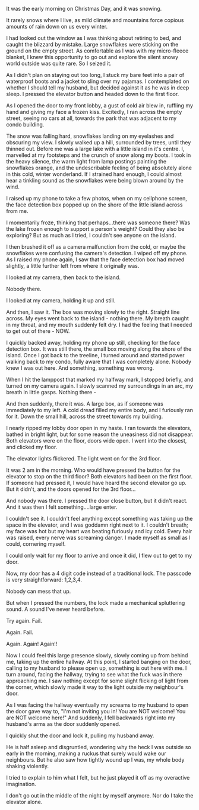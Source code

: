 It was the early morning on Christmas Day, and it was snowing.

It rarely snows where I live, as mild climate and mountains force copious amounts of rain down on us every winter. 

I had looked out the window as I was thinking about retiring to bed, and caught the blizzard by mistake. Large snowflakes were sticking on the ground on the empty street. As comfortable as I was with my micro-fleece blanket, I knew this opportunity to go out and explore the silent snowy world outside was quite rare. So I seized it.

As I didn't plan on staying out too long, I stuck my bare feet into a pair of waterproof boots and a jacket to sling over my pajamas. I contemplated on whether I should tell my husband, but decided against it as he was in deep sleep. I pressed the elevator button and headed down to the first floor.

As I opened the door to my front lobby, a gust of cold air blew in, ruffling my hand and giving my face a frozen kiss. Excitedly, I ran across the empty street, seeing no cars at all, towards the park that was adjacent to my condo building.

The snow was falling hard, snowflakes landing on my eyelashes and obscuring my view. I slowly walked up a hill, surrounded by trees, until they thinned out. Before me was a large lake with a little island in it's centre. I, marvelled at my footsteps and the crunch of snow along my boots. I took in the heavy silence, the warm light from lamp postings painting the snowflakes orange, and the undescribable feeling of being absolutely alone in this cold, winter wonderland. If I strained hard enough, I could almost hear a tinkling sound as the snowflakes were being blown around by the wind.

I raised up my phone to take a few photos, when on my cellphone screen, the face detection box popped up on the shore of the little island across from me. 

I momentarily froze, thinking that perhaps...there was someone there? Was the lake frozen enough to support a person's weight? Could they also be exploring? But as much as I tried, I couldn't see anyone on the island.

I then brushed it off as a camera malfunction from the cold, or maybe the snowflakes were confusing the camera's detection. I wiped off my phone. As I raised my phone again, I saw that the face detection box had moved slightly, a little further left from where it originally was.

I looked at my camera, then back to the island. 

Nobody there. 

I looked at my camera, holding it up and still.

And then, I saw it. The box was moving slowly to the right. Straight line across. My eyes went back to the island - nothing there. My breath caught in my throat, and my mouth suddenly felt dry. I had the feeling that I needed to get out of there - NOW.

I quickly backed away, holding my phone up still, checking for the face detection box. It was still there, the small box moving along the shore of the island. Once I got back to the treeline, I turned around and started power walking back to my condo, fully aware that I was completely alone. Nobody knew I was out here. And something, something was wrong.

When I hit the lamppost that marked my halfway mark, I stopped briefly, and turned on my camera again. I slowly scanned my surroundings in an arc, my breath in little gasps. Nothing there -

And then suddenly, there it was. A large box, as if someone was immediately to my left. A cold dread filled my entire body, and I furiously ran for it. Down the small hill, across the street towards my building.

I nearly ripped my lobby door open in my haste. I ran towards the elevators, bathed in bright light, but for some reason the uneasiness did not disappear. Both elevators were on the floor, doors wide open. I went into the closest, and clicked my floor.

The elevator lights flickered. The light went on for the 3rd floor.

It was 2 am in the morning. Who would have pressed the button for the elevator to stop on the third floor? Both elevators had been on the first floor. If someone had pressed it, I would have heard the second elevator go up. But it didn't, and the doors opened for the 3rd floor...

And nobody was there. I pressed the door close button, but it didn't react. And it was then I felt something....large enter. 

I couldn't see it. I couldn't feel anything except something was taking up the space in the elevator, and I was goddamn right next to it. I couldn't breath; my face was hot but my heart was beating furiously and icy cold. Every hair was raised, every nerve was screaming danger. I made myself as small as I could, cornering myself.

I could only wait for my floor to arrive and once it did, I flew out to get to my door.

Now, my door has a 4 digit code instead of a traditional lock. The passcode is very straightforward: 1,2,3,4.

Nobody can mess that up. 

But when I pressed the numbers, the lock made a mechanical spluttering sound. A sound I've never heard before.

Try again. Fail.

Again. Fail.

Again. Again! Again!!

Now I could feel this large presence slowly, slowly coming up from behind me, taking up the entire hallway. At this point, I started banging on the door, calling to my husband to please open up, something is out here with me. I turn around, facing the hallway, trying to see what the fuck was in there approaching me. I saw nothing except for some slight flicking of light from the corner, which slowly made it way to the light outside my neighbour's door. 

As I was facing the hallway eventually my screams to my husband to open the door gave way to, "I'm not inviting you in! You are NOT welcome! You are NOT welcome here!" And suddenly, I fell backwards right into my husband's arms as the door suddenly opened.

I quickly shut the door and lock it, pulling my husband away. 

He is half asleep and disgruntled, wondering why the heck I was outside so early in the morning, making a ruckus that surely would wake our neighbours. But he also saw how tightly wound up I was, my whole body shaking violently.

I tried to explain to him what I felt, but he just played it off as my overactive imagination.

I don't go out in the middle of the night by myself anymore. Nor do I take the elevator alone.